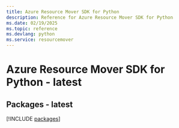 ```yaml
---
title: Azure Resource Mover SDK for Python
description: Reference for Azure Resource Mover SDK for Python
ms.date: 02/19/2025
ms.topic: reference
ms.devlang: python
ms.service: resourcemover
---
```

# Azure Resource Mover SDK for Python - latest
## Packages - latest
[!INCLUDE [packages](resource-mover-index.md)]